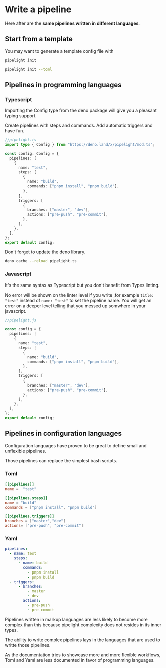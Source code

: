 # Write a pipeline

Here after are the **same pipelines written in different languages**.

## Start from a template

You may want to generate a template config file with

```sh
pipelight init
```

```sh
pipelight init --toml
```

## Pipelines in programming languages

### Typescript

Importing the Config type from the deno package will give you a pleasant typing
support.

Create pipelines with steps and commands. Add automatic triggers and have fun.

```ts
//pipelight.ts
import type { Config } from "https://deno.land/x/pipelight/mod.ts";

const config: Config = {
  pipelines: [
    {
      name: "test",
      steps: [
        {
          name: "build",
          commands: ["pnpm install", "pnpm build"],
        },
      ],
      triggers: [
        {
          branches: ["master", "dev"],
          actions: ["pre-push", "pre-commit"],
        },
      ],
    },
  ],
};
export default config;
```

Don't forget to update the deno library.

```sh
deno cache --reload pipelight.ts
```

### Javascript

It's the same syntax as Typescript but you don't benefit from Types linting.

No error will be shown on the linter level if you write ,for example
`title: "test"` instead of `name: "test"` to set the pipeline name. You will get
an error on a deeper level telling that you messed up somwhere in your
javascript.

```ts
//pipelight.js

const config = {
  pipelines: [
    {
      name: "test",
      steps: [
        {
          name: "build",
          commands: ["pnpm install", "pnpm build"],
        },
      ],
      triggers: [
        {
          branches: ["master", "dev"],
          actions: ["pre-push", "pre-commit"],
        },
      ],
    },
  ],
};
export default config;
```

## Pipelines in configuration languages

Configuration languages have proven to be great to define small and unflexible
pipelines.

Those pipelines can replace the simplest bash scripts.

### Toml

```toml
[[pipelines]]
name =  "test"

[[pipelines.steps]]
name = "build"
commands = ["pnpm install", "pnpm build"]

[[pipelines.triggers]]
branches = ["master","dev"]
actions= ["pre-push", "pre-commit"]
```

### Yaml

```yml
pipelines:
  - name: test
    steps:
      - name: build
        commands:
          - pnpm install
          - pnpm build
  - triggers:
      - branches:
          - master
          - dev
        actions:
          - pre-push
          - pre-commit
```

Pipelines written in markup languages are less likely to become more complex
than this because pipelight complexity does not resides in its inner types.

The ability to write complex pipelines lays in the languages that are used to
writte those pipelines.

As the documentation tries to showcase more and more flexible workflows, Toml
and Yaml are less documented in favor of programming languages.
